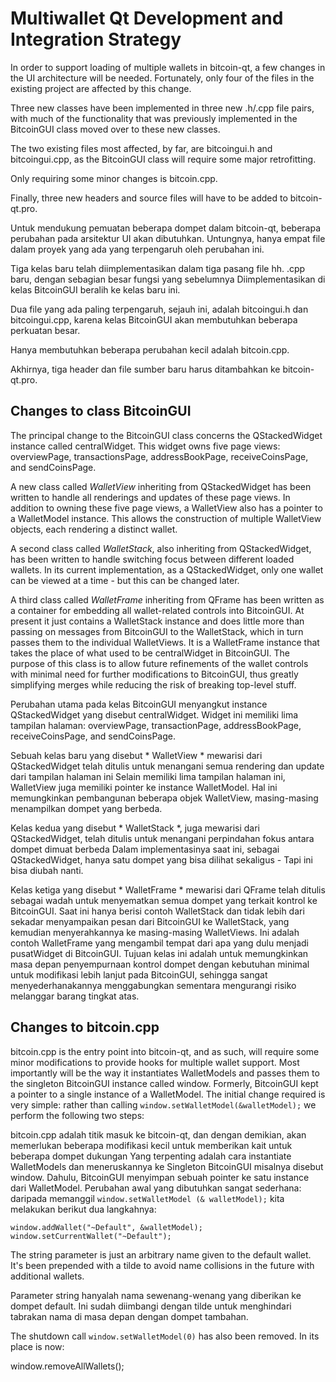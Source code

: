 Multiwallet Qt Development and Integration Strategy
===================================================

In order to support loading of multiple wallets in bitcoin-qt, a few changes in the UI architecture will be needed.
Fortunately, only four of the files in the existing project are affected by this change.

Three new classes have been implemented in three new .h/.cpp file pairs, with much of the functionality that was previously
implemented in the BitcoinGUI class moved over to these new classes.

The two existing files most affected, by far, are bitcoingui.h and bitcoingui.cpp, as the BitcoinGUI class will require
some major retrofitting.

Only requiring some minor changes is bitcoin.cpp.

Finally, three new headers and source files will have to be added to bitcoin-qt.pro.

Untuk mendukung pemuatan beberapa dompet dalam bitcoin-qt, beberapa perubahan pada arsitektur UI akan dibutuhkan.
Untungnya, hanya empat file dalam proyek yang ada yang terpengaruh oleh perubahan ini.

Tiga kelas baru telah diimplementasikan dalam tiga pasang file hh. .cpp baru, dengan sebagian besar fungsi yang sebelumnya
Diimplementasikan di kelas BitcoinGUI beralih ke kelas baru ini.

Dua file yang ada paling terpengaruh, sejauh ini, adalah bitcoingui.h dan bitcoingui.cpp, karena kelas BitcoinGUI akan membutuhkan
beberapa perkuatan besar.

Hanya membutuhkan beberapa perubahan kecil adalah bitcoin.cpp.

Akhirnya, tiga header dan file sumber baru harus ditambahkan ke bitcoin-qt.pro.

Changes to class BitcoinGUI
---------------------------
The principal change to the BitcoinGUI class concerns the QStackedWidget instance called centralWidget.
This widget owns five page views: overviewPage, transactionsPage, addressBookPage, receiveCoinsPage, and sendCoinsPage.

A new class called *WalletView* inheriting from QStackedWidget has been written to handle all renderings and updates of
these page views. In addition to owning these five page views, a WalletView also has a pointer to a WalletModel instance.
This allows the construction of multiple WalletView objects, each rendering a distinct wallet.

A second class called *WalletStack*, also inheriting from QStackedWidget, has been written to handle switching focus between
different loaded wallets. In its current implementation, as a QStackedWidget, only one wallet can be viewed at a time -
but this can be changed later.

A third class called *WalletFrame* inheriting from QFrame has been written as a container for embedding all wallet-related
controls into BitcoinGUI. At present it just contains a WalletStack instance and does little more than passing on messages
from BitcoinGUI to the WalletStack, which in turn passes them to the individual WalletViews. It is a WalletFrame instance
that takes the place of what used to be centralWidget in BitcoinGUI. The purpose of this class is to allow future
refinements of the wallet controls with minimal need for further modifications to BitcoinGUI, thus greatly simplifying
merges while reducing the risk of breaking top-level stuff.

Perubahan utama pada kelas BitcoinGUI menyangkut instance QStackedWidget yang disebut centralWidget.
Widget ini memiliki lima tampilan halaman: overviewPage, transactionPage, addressBookPage, receiveCoinsPage, and sendCoinsPage.

Sebuah kelas baru yang disebut * WalletView * mewarisi dari QStackedWidget telah ditulis untuk menangani semua rendering dan update dari
tampilan halaman ini Selain memiliki lima tampilan halaman ini, WalletView juga memiliki pointer ke instance WalletModel.
Hal ini memungkinkan pembangunan beberapa objek WalletView, masing-masing menampilkan dompet yang berbeda.

Kelas kedua yang disebut * WalletStack *, juga mewarisi dari QStackedWidget, telah ditulis untuk menangani perpindahan fokus antara
dompet dimuat berbeda Dalam implementasinya saat ini, sebagai QStackedWidget, hanya satu dompet yang bisa dilihat sekaligus -
Tapi ini bisa diubah nanti.

Kelas ketiga yang disebut * WalletFrame * mewarisi dari QFrame telah ditulis sebagai wadah untuk menyematkan semua dompet yang terkait
kontrol ke BitcoinGUI. Saat ini hanya berisi contoh WalletStack dan tidak lebih dari sekadar menyampaikan pesan
dari BitcoinGUI ke WalletStack, yang kemudian menyerahkannya ke masing-masing WalletViews. Ini adalah contoh WalletFrame
yang mengambil tempat dari apa yang dulu menjadi pusatWidget di BitcoinGUI. Tujuan kelas ini adalah untuk memungkinkan masa depan
penyempurnaan kontrol dompet dengan kebutuhan minimal untuk modifikasi lebih lanjut pada BitcoinGUI, sehingga sangat menyederhanakannya
menggabungkan sementara mengurangi risiko melanggar barang tingkat atas.

Changes to bitcoin.cpp
----------------------
bitcoin.cpp is the entry point into bitcoin-qt, and as such, will require some minor modifications to provide hooks for
multiple wallet support. Most importantly will be the way it instantiates WalletModels and passes them to the
singleton BitcoinGUI instance called window. Formerly, BitcoinGUI kept a pointer to a single instance of a WalletModel.
The initial change required is very simple: rather than calling `window.setWalletModel(&walletModel);` we perform the
following two steps:

bitcoin.cpp adalah titik masuk ke bitcoin-qt, dan dengan demikian, akan memerlukan beberapa modifikasi kecil untuk memberikan kait untuk
beberapa dompet dukungan Yang terpenting adalah cara instantiate WalletModels dan meneruskannya ke
Singleton BitcoinGUI misalnya disebut window. Dahulu, BitcoinGUI menyimpan sebuah pointer ke satu instance dari WalletModel.
Perubahan awal yang dibutuhkan sangat sederhana: daripada memanggil `window.setWalletModel (& walletModel);` kita melakukan
berikut dua langkahnya:

	window.addWallet("~Default", &walletModel);
	window.setCurrentWallet("~Default");

The string parameter is just an arbitrary name given to the default wallet. It's been prepended with a tilde to avoid name collisions in the future with additional wallets.

Parameter string hanyalah nama sewenang-wenang yang diberikan ke dompet default. Ini sudah diimbangi dengan tilde untuk menghindari tabrakan nama di masa depan dengan dompet tambahan.

The shutdown call `window.setWalletModel(0)` has also been removed. In its place is now:

window.removeAllWallets();
